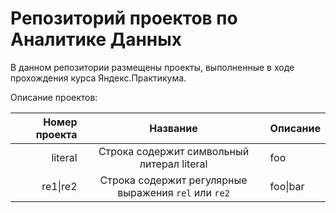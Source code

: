 # Репозиторий проектов по Аналитике Данных

В данном репозитории размещены проекты, выполненные в ходе прохождения курса Яндекс.Практикума.

Описание проектов:

| Номер проекта | Название | Описание|
|----:|:----:|:----------|
| literal | Строка содержит символьный литерал literal | foo |
| re1&#124;re2 | Строка содержит регулярные выражения `rel` или `re2` | foo&#124;bar |
